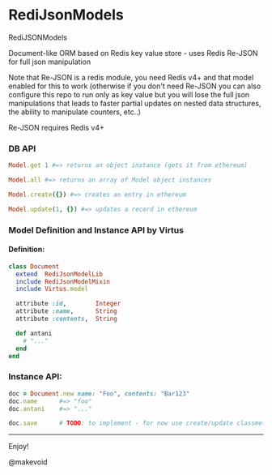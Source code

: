 # RediJsonModels

RediJSONModels

Document-like ORM based on Redis key value store - uses Redis Re-JSON for full json manipulation 

Note that Re-JSON is a redis module, you need Redis v4+ and that model enabled for this to work (otherwise if you don't need Re-JSON you can also configure this repo to run only as key value but you will lose the full json manipulations that leads to faster partial updates on nested data structures, the ability to manipulate counters, etc..)

Re-JSON requires Redis v4+

### DB API

```ruby
Model.get 1 #=> returns an object instance (gets it from ethereum)

Model.all #=> returns an array of Model object instances

Model.create({}) #=> creates an entry in ethereum

Model.update(1, {}) #=> updates a record in ethereum
```

### Model Definition and Instance API by Virtus

#### Definition:

```ruby
class Document
  extend  RediJsonModelLib
  include RediJsonModelMixin
  include Virtus.model

  attribute :id,        Integer
  attribute :name,      String
  attribute :contents,  String

  def antani
    # "..."
  end
end
```

### Instance API:

```ruby
doc = Document.new name: "Foo", contents: "Bar123"
doc.name      #=> "foo"
doc.antani    #=> "..."

doc.save      # TODO: to implement - for now use create/update classmethods
```
---

Enjoy!

@makevoid
